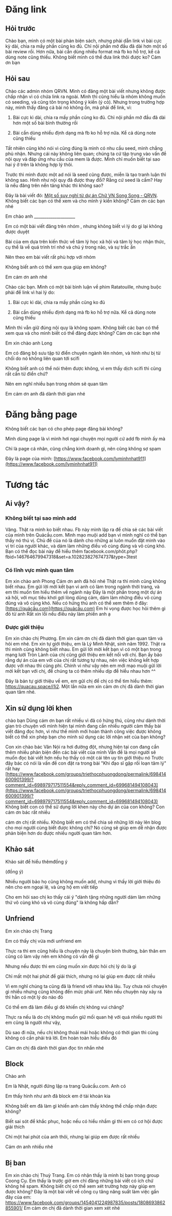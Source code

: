 # Đăng link
## Hỏi trước
Chào bạn, mình có một bài phản biện sách, nhưng phải dẫn link vì bài cực kỳ dài, chia ra mấy phần cũng ko đủ. Chỉ nội phần mở đầu đã dài hơn một số bài review rồi. Hơn nữa, bài cần dùng nhiều format mà fb ko hỗ trợ, kể cả dùng note cũng thiếu. Không biết mình có thể đưa link thôi được ko? Cám ơn bạn

## Hỏi sau
Chào các admin nhóm QRVN. Mình có đăng một bài viết nhưng không được chấp nhận vì có chứa link ra ngoài. Mình thì cũng hiểu là nhóm không muốn có seeding, và cũng tôn trọng không ý kiến (ý cò). Nhưng trong trường hợp này, mình thấy đăng cả bài nó không ổn, mà phải để link, vì:

1. Bài cực kì dài, chia ra mấy phần cũng ko đủ. Chỉ nội phần mở đầu đã dài hơn một số bài bình thường rồi

2. Bài cần dùng nhiều định dạng mà fb ko hỗ trợ nữa. Kể cả dùng note cũng thiếu

Tất nhiên cũng khó nói vì cũng đúng là mình có nhu cầu seed, mình chẳng phủ nhận. Nhưng cái này không liên quan; chúng ta cứ tập trung vào vấn đề nội quy và đáp ứng nhu cầu của mem là được. Mình chỉ muốn biết tại sao hai ý ở trên là không hợp lý thôi.

Trước thì mình được một ad nói là seed cũng được, miễn là tạo tranh luận thì không sao. Hình như nội quy đã được thay đổi? Rằng cứ seed là cấm? Hay là nếu đăng trên nền tảng khác thì không sao?

Đây là bài viết đó: [Một số suy nghĩ từ dự án Chữ VN Song Song - QRVN](https://www.facebook.com/groups/vietnamquora/permalink/2643646065868513/?notif_id=1587520508935683&notif_t=group_post_approved&ref=notif). Không biết các bạn có thể xem và cho mình ý kiến không? Cám ơn các bạn nhé

Em chào anh ____________________

Em có một bài viết đăng trên nhóm , nhưng không biết vì lý do gì lại không được duyệt

Bài của em dựa trên kiến thức về tâm lý học xã hội và tâm lý học nhận thức, cụ thể là về quá trình trí nhớ và chú ý trong não, và sự trắc ẩn

Nên theo em bài viết rất phù hợp với nhóm

Không biết anh có thể xem qua giúp em không?

Em cám ơn anh nhé

Chào các bạn. Mình có một bài bình luận về phim Ratatouille, nhưng buộc phải để link vì hai lý do:

1. Bài cực kì dài, chia ra mấy phần cũng ko đủ

2. Bài cần dùng nhiều định dạng mà fb ko hỗ trợ nữa. Kể cả dùng note cũng thiếu

Mình thì vẫn giữ đúng nội quy là không spam. Không biết các bạn có thể xem qua và cho mình biết có thể đăng được không? Cám ơn các bạn nhé

Em xin chào anh Long

Em có đăng bộ sưu tập từ điển chuyên ngành lên nhóm, và hình như bị từ chối do nó không liên quan tới scifi

Không biết anh có thể nói thêm được không, vì em thấy dịch scifi thì cũng rất cần từ điển chứ?

Nên em nghĩ nhiều bạn trong nhóm sẽ quan tâm

Em cám ơn anh đã dành thời gian nhé

# Đăng bằng page
Không biết các bạn có cho phép page đăng bài không?

Mình dùng page là vì mình hơi ngại chuyện mọi người cứ add fb mình ấy mà

Chỉ là page cá nhân, cũng chẳng kinh doanh gì, nên cũng không sợ spam

Đây là page của mình: [https://www.facebook.com/lyminhnhat911](https://www.facebook.com/lyminhnhat911)

# Tương tác
## Ai vậy?
### Không biết tại sao mình add
Vâng. Thật ra mình ko biết nhau. Fb này mình lập ra để chia sẻ các bài viết của mình trên Quảcầu.com. Mình mạo muội add bạn vì mình nghĩ có thể bạn thấy nó thú vị. Chủ đề của nó là dành cho những ai luôn muốn đặt mình vào vị trí của người khác, và dám làm những điều vô cùng đúng và vô cùng khó. Bạn có thể đọc bài này để hiểu thêm facebook.com/phôt.php?fbid=146764679947318&set=a.102823827674737&type=3test
###  Có lĩnh vực mình quan tâm
Em xin chào anh Phong
Cám ơn anh đã hỏi nhé
Thật ra thì mình cũng không biết nhau. Em gửi lời mời kết bạn vì anh có làm trong ngành thời trang, và em thì muốn tìm hiểu thêm về ngành này
Đây là một phần trong một dự án xã hội, với mục tiêu khơi gợi lòng dũng cảm, dám làm những điều vô cùng đúng và vô cùng khó. Nếu có hứng thú anh có thể xem thêm ở đây: [https://quảcầu.com](https://quảcầu.com)
Em hi vọng được học hỏi thêm gì đó từ anh
Rất xin lỗi nếu điều này làm phiền anh ạ

### Được giới thiệu
Em xin chào chị Phương. Em xin cảm ơn chị đã dành thời gian quan tâm và hỏi em nhé. Em xin tự giới thiệu, em là Lý Minh Nhật, sinh năm 1992. Thật ra thì mình cũng không biết nhau. Em gửi lời mời kết bạn vì có một bạn trong mạng lưới Tròn Lành của chị cũng giới thiệu em kết nối với chị. Bạn ấy bảo rằng dự án của em với của chị rất tương tự nhau, nên việc không kết hợp được với nhau thì cũng phí. Chính vì như vậy nên em mới mạo muội gửi lời mời kết bạn với chị, để chúng ta có thêm nhiều dịp để hiểu nhau hơn ^^

Đây là bản tự giới thiệu về em, em gửi chị để chị có thể tìm hiểu thêm: https://quacau.space/i1i2. Một lần nữa em xin cảm ơn chị đã dành thời gian quan tâm nhé.

## Xin sử dụng lời khen
chào bạn Dũng
cám ơn bạn rất nhiều vì đã có hứng thú, cũng như dành thời gian trò chuyện với mình
hiện tại mình đang cần nhiều người cảm thấy bài viết đáng đọc hơn, vì như thế mình mới hoàn thành công việc được
không biết có thể xin phép bạn cho mình sử dụng các lời nhận xét của bạn không?

Con xin chào bác Vân
Nói ra hơi đường đột, nhưng hiện tại con đang cần thêm nhiều phản biện đến các bài viết của mình
Vấn đề là mọi người sẽ muốn đọc bài viết hơn nếu họ thấy có một cái tên uy tín giới thiệu nó
Trước đây bác có nói là vấn đề con đặt ra trong bài "Khi đạo sĩ gặp rối loạn tâm lý" rất hay [https://www.facebook.com/groups/triethocphuongdong/permalink/698414600901399/?comment_id=698979717511554&reply_comment_id=699681494108043](https://www.facebook.com/groups/triethocphuongdong/permalink/698414600901399/?comment_id=698979717511554&reply_comment_id=699681494108043)
Không biết con có thể sử dụng lời khen này cho dự án của con không?
Con cám ơn bác rất nhiều

cám ơn chị rất nhiều. Không biết em có thể chia sẻ những lời này lên blog cho mọi người cùng biết được không chị? Nó cũng sẽ giúp em dễ nhận được phản biện hơn do được nhiều người quan tâm hơn.

## Khảo sát

Khảo sát để hiểu thêmđồng ý

(đồng ý)

Nhiều người bảo họ cũng không muốn add, nhưng vì thấy lời giới thiệu đó nên cho em ngoại lệ, và ủng hộ em viết tiếp

Cho em hỏi sao chị ko thấy cái ý "dành tặng những người dám làm những thứ vô cùng khó và vô cùng đúng" là không hấp dẫn?

## Unfriend

Em xin chào chị Trang

Em có thấy chị vừa mới unfriend em

Thực ra thì em cũng hiểu là chuyện này là chuyện bình thường, bản thân em cũng có làm vậy nên em không có vấn đề gì

Nhưng nếu được thì em cũng muốn xin được hỏi chị lý do là gì

Chỉ mất một hai phút để giải thích, nhưng nó lại giúp em được rất nhiều

Vì em nghĩ chúng ta cũng đã là friend với nhau khá lâu. Tuy chưa nói chuyện gì nhiều nhưng cũng không đến mức phải unf. Nên nếu chuyện này xảy ra thì hẳn có một lý do nào đó

Có thể em đã làm điều gì đó khiến chị không vui chăng?

Thực ra nếu là do chị không muốn giữ mối quan hệ với quá nhiều người thì em cũng là người như vậy,

Dù sao đi nữa, nếu chị không thoải mái hoặc không có thời gian thì cũng không có cần phải trả lời. Em hoàn toàn hiểu điều đó

Cảm ơn chị đã dành thời gian đọc tin nhắn nhé

## Block

Chào anh

Em là Nhật, người đứng lập ra trang Quảcầu.com. Anh có

Em thấy hình như anh đã block em ở tài khoản kia

Không biết em đã làm gì khiến anh cảm thấy không thể chấp nhận được không?

Biết sai sót để khắc phục, hoặc nếu có hiểu nhầm gì thì em có cơ hội được giải thích

Chỉ một hai phút của anh thôi, nhưng lại giúp em được rất nhiều

Cám ơn anh nhiều nhé

## Bị ban
Em xin chào chị Thuỳ Trang. Em có nhận thấy là mình bị ban trong group Coong Cụ. Em thấy là trước giờ em chỉ đăng những bài viết có ích chứ không hề spam.
Không biết chị có thể xem xét trường hợp này giúp em được không?
Đây là một bài viết về công cụ tăng năng suất làm việc gần đây của em: https://www.facebook.com/groups/1454041224987835/posts/1808693862855901/
Em cảm ơn chị đã dành thời gian xem xét nhé
